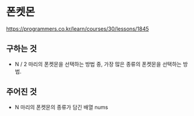 # 폰켓몬
https://programmers.co.kr/learn/courses/30/lessons/1845
## 구하는 것
- N / 2 마리의 폰켓몬을 선택하는 방법 중,
가장 많은 종류의 폰켓몬을 선택하는 방법.
## 주어진 것
- N 마리의 폰켓몬의 종류가 담긴 배열 nums

